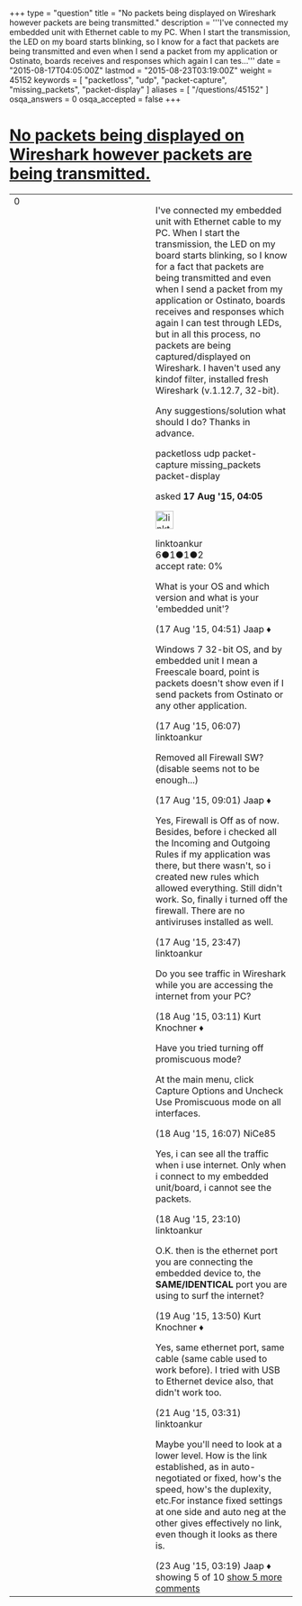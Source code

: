+++
type = "question"
title = "No packets being displayed on Wireshark however packets are being transmitted."
description = '''I&#x27;ve connected my embedded unit with Ethernet cable to my PC. When I start the transmission, the LED on my board starts blinking, so I know for a fact that packets are being transmitted and even when I send a packet from my application or Ostinato, boards receives and responses which again I can tes...'''
date = "2015-08-17T04:05:00Z"
lastmod = "2015-08-23T03:19:00Z"
weight = 45152
keywords = [ "packetloss", "udp", "packet-capture", "missing_packets", "packet-display" ]
aliases = [ "/questions/45152" ]
osqa_answers = 0
osqa_accepted = false
+++

<div class="headNormal">

# [No packets being displayed on Wireshark however packets are being transmitted.](/questions/45152/no-packets-being-displayed-on-wireshark-however-packets-are-being-transmitted)

</div>

<div id="main-body">

<div id="askform">

<table id="question-table" style="width:100%;"><colgroup><col style="width: 50%" /><col style="width: 50%" /></colgroup><tbody><tr class="odd"><td style="width: 30px; vertical-align: top"><div class="vote-buttons"><span id="post-45152-upvote" class="ajax-command post-vote up" rel="nofollow" title="I like this post (click again to cancel)"> </span><div id="post-45152-score" class="post-score" title="current number of votes">0</div><span id="post-45152-downvote" class="ajax-command post-vote down" rel="nofollow" title="I dont like this post (click again to cancel)"> </span> <span id="favorite-mark" class="ajax-command favorite-mark" rel="nofollow" title="mark/unmark this question as favorite (click again to cancel)"> </span><div id="favorite-count" class="favorite-count"></div></div></td><td><div id="item-right"><div class="question-body"><p>I've connected my embedded unit with Ethernet cable to my PC. When I start the transmission, the LED on my board starts blinking, so I know for a fact that packets are being transmitted and even when I send a packet from my application or Ostinato, boards receives and responses which again I can test through LEDs, but in all this process, no packets are being captured/displayed on Wireshark. I haven't used any kindof filter, installed fresh Wireshark (v.1.12.7, 32-bit).</p><p>Any suggestions/solution what should I do? Thanks in advance.</p></div><div id="question-tags" class="tags-container tags"><span class="post-tag tag-link-packetloss" rel="tag" title="see questions tagged &#39;packetloss&#39;">packetloss</span> <span class="post-tag tag-link-udp" rel="tag" title="see questions tagged &#39;udp&#39;">udp</span> <span class="post-tag tag-link-packet-capture" rel="tag" title="see questions tagged &#39;packet-capture&#39;">packet-capture</span> <span class="post-tag tag-link-missing_packets" rel="tag" title="see questions tagged &#39;missing_packets&#39;">missing_packets</span> <span class="post-tag tag-link-packet-display" rel="tag" title="see questions tagged &#39;packet-display&#39;">packet-display</span></div><div id="question-controls" class="post-controls"></div><div class="post-update-info-container"><div class="post-update-info post-update-info-user"><p>asked <strong>17 Aug '15, 04:05</strong></p><img src="https://secure.gravatar.com/avatar/781be6c393350eba0e3e42cda2451eca?s=32&amp;d=identicon&amp;r=g" class="gravatar" width="32" height="32" alt="linktoankur&#39;s gravatar image" /><p><span>linktoankur</span><br />
<span class="score" title="6 reputation points">6</span><span title="1 badges"><span class="badge1">●</span><span class="badgecount">1</span></span><span title="1 badges"><span class="silver">●</span><span class="badgecount">1</span></span><span title="2 badges"><span class="bronze">●</span><span class="badgecount">2</span></span><br />
<span class="accept_rate" title="Rate of the user&#39;s accepted answers">accept rate:</span> <span title="linktoankur has no accepted answers">0%</span></p></div></div><div id="comments-container-45152" class="comments-container"><span id="45155"></span><div id="comment-45155" class="comment"><div id="post-45155-score" class="comment-score"></div><div class="comment-text"><p>What is your OS and which version and what is your 'embedded unit'?</p></div><div id="comment-45155-info" class="comment-info"><span class="comment-age">(17 Aug '15, 04:51)</span> <span class="comment-user userinfo">Jaap ♦</span></div></div><span id="45157"></span><div id="comment-45157" class="comment"><div id="post-45157-score" class="comment-score"></div><div class="comment-text"><p>Windows 7 32-bit OS, and by embedded unit I mean a Freescale board, point is packets doesn't show even if I send packets from Ostinato or any other application.</p></div><div id="comment-45157-info" class="comment-info"><span class="comment-age">(17 Aug '15, 06:07)</span> <span class="comment-user userinfo">linktoankur</span></div></div><span id="45159"></span><div id="comment-45159" class="comment"><div id="post-45159-score" class="comment-score"></div><div class="comment-text"><p>Removed all Firewall SW? (disable seems not to be enough...)</p></div><div id="comment-45159-info" class="comment-info"><span class="comment-age">(17 Aug '15, 09:01)</span> <span class="comment-user userinfo">Jaap ♦</span></div></div><span id="45186"></span><div id="comment-45186" class="comment"><div id="post-45186-score" class="comment-score"></div><div class="comment-text"><p>Yes, Firewall is Off as of now. Besides, before i checked all the Incoming and Outgoing Rules if my application was there, but there wasn't, so i created new rules which allowed everything. Still didn't work. So, finally i turned off the firewall. There are no antiviruses installed as well.</p></div><div id="comment-45186-info" class="comment-info"><span class="comment-age">(17 Aug '15, 23:47)</span> <span class="comment-user userinfo">linktoankur</span></div></div><span id="45191"></span><div id="comment-45191" class="comment"><div id="post-45191-score" class="comment-score"></div><div class="comment-text"><p>Do you see traffic in Wireshark while you are accessing the internet from your PC?</p></div><div id="comment-45191-info" class="comment-info"><span class="comment-age">(18 Aug '15, 03:11)</span> <span class="comment-user userinfo">Kurt Knochner ♦</span></div></div><span id="45219"></span><div id="comment-45219" class="comment not_top_scorer"><div id="post-45219-score" class="comment-score"></div><div class="comment-text"><p>Have you tried turning off promiscuous mode?</p><p>At the main menu, click Capture Options and Uncheck Use Promiscuous mode on all interfaces.</p></div><div id="comment-45219-info" class="comment-info"><span class="comment-age">(18 Aug '15, 16:07)</span> <span class="comment-user userinfo">NiCe85</span></div></div><span id="45227"></span><div id="comment-45227" class="comment not_top_scorer"><div id="post-45227-score" class="comment-score"></div><div class="comment-text"><p>Yes, i can see all the traffic when i use internet. Only when i connect to my embedded unit/board, i cannot see the packets.</p></div><div id="comment-45227-info" class="comment-info"><span class="comment-age">(18 Aug '15, 23:10)</span> <span class="comment-user userinfo">linktoankur</span></div></div><span id="45249"></span><div id="comment-45249" class="comment not_top_scorer"><div id="post-45249-score" class="comment-score"></div><div class="comment-text"><p>O.K. then is the ethernet port you are connecting the embedded device to, the <strong>SAME/IDENTICAL</strong> port you are using to surf the internet?</p></div><div id="comment-45249-info" class="comment-info"><span class="comment-age">(19 Aug '15, 13:50)</span> <span class="comment-user userinfo">Kurt Knochner ♦</span></div></div><span id="45292"></span><div id="comment-45292" class="comment not_top_scorer"><div id="post-45292-score" class="comment-score"></div><div class="comment-text"><p>Yes, same ethernet port, same cable (same cable used to work before). I tried with USB to Ethernet device also, that didn't work too.</p></div><div id="comment-45292-info" class="comment-info"><span class="comment-age">(21 Aug '15, 03:31)</span> <span class="comment-user userinfo">linktoankur</span></div></div><span id="45316"></span><div id="comment-45316" class="comment not_top_scorer"><div id="post-45316-score" class="comment-score"></div><div class="comment-text"><p>Maybe you'll need to look at a lower level. How is the link established, as in auto-negotiated or fixed, how's the speed, how's the duplexity, etc.For instance fixed settings at one side and auto neg at the other gives effectively no link, even though it looks as there is.</p></div><div id="comment-45316-info" class="comment-info"><span class="comment-age">(23 Aug '15, 03:19)</span> <span class="comment-user userinfo">Jaap ♦</span></div></div></div><div id="comment-tools-45152" class="comment-tools"><span class="comments-showing"> showing 5 of 10 </span> <a href="#" class="show-all-comments-link">show 5 more comments</a></div><div class="clear"></div><div id="comment-45152-form-container" class="comment-form-container"></div><div class="clear"></div></div></td></tr></tbody></table>

</div>

</div>

